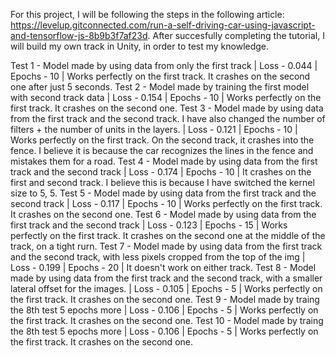 For this project, I will be following the steps in the following article: https://levelup.gitconnected.com/run-a-self-driving-car-using-javascript-and-tensorflow-js-8b9b3f7af23d.
After succesfully completing the tutorial, I will build my own track in Unity, in order to test my knowledge.

Test 1 - Model made by using data from only the first track | Loss - 0.044 | Epochs - 10 | Works perfectly on the first track. It crashes on the second one after just 5 seconds.
Test 2 - Model made by training the first model with second track data | Loss - 0.154 | Epochs - 10 | Works perfectly on the first track. It crashes on the second one.
Test 3 - Model made by using data from the first track and the second track. I have also changed the number of filters + the number of units in the layers. | Loss - 0.121 | Epochs - 10 | Works perfectly on the first track. On the second track, it crashes into the fence. I believe it is because the car recognizes the lines in the fence and mistakes them for a road.
Test 4 - Model made by using data from the first track and the second track | Loss - 0.174 | Epochs - 10 | It crashes on the first and second track. I believe this is because I have switched the kernel size to 5, 5.
Test 5 - Model made by using data from the first track and the second track | Loss - 0.117 | Epochs - 10 | Works perfectly on the first track. It crashes on the second one.
Test 6 - Model made by using data from the first track and the second track | Loss - 0.123 | Epochs - 15 | Works perfectly on the first track. It crashes on the second one at the middle of the track, on a tight rurn.
Test 7 - Model made by using data from the first track and the second track, with less pixels cropped from the top of the img | Loss - 0.199 | Epochs - 20 | It doesn't work on either track.
Test 8 - Model made by using data from the first track and the second track, with a smaller lateral offset for the images. | Loss - 0.105 | Epochs - 5 | Works perfectly on the first track. It crashes on the second one.
Test 9 - Model made by traing the 8th test 5 epochs more | Loss - 0.106 | Epochs - 5 | Works perfectly on the first track. It crashes on the second one.
Test 10 - Model made by traing the 8th test 5 epochs more | Loss - 0.106 | Epochs - 5 | Works perfectly on the first track. It crashes on the second one.